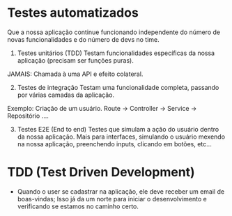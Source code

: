 # Testes automatizados

Que a nossa aplicação continue funcionando independente do número de novas funcionalidades e do número de devs no time.

1. Testes unitários (TDD)
Testam funcionalidades específicas da nossa aplicação (precisam ser funções puras).

JAMAIS: Chamada à uma API e efeito colateral.

2. Testes de integração
Testam uma funcionalidade completa, passando por várias camadas da aplicação.

Exemplo:  Criação de um usuário.
Route -> Controller -> Service -> Repositório ....

3. Testes E2E (End to end)
Testes que simulam a ação do usuário dentro da nossa aplicação. Mais para interfaces, simulando o usuário mexendo na nossa aplicação, preenchendo inputs, clicando em botões, etc...


# TDD (Test Driven Development)
- Quando o user se cadastrar na aplicação, ele deve receber um email de boas-vindas;
Isso já da um norte para iniciar o desenvolvimento e verificando se estamos no caminho certo.

